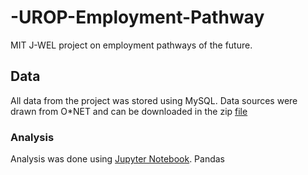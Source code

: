 # -UROP-Employment-Pathway

MIT J-WEL project on employment pathways of the future.

## Data

All data from the project was stored using MySQL. Data sources were drawn from O*NET and can be downloaded in the zip [file](https://github.com/thanhn1756/-UROP-Employment-Pathway/blob/master/db_24_3_mysql.zip.)


### Analysis

Analysis was done using [Jupyter Notebook](https://github.com/thanhn1756/-UROP-Employment-Pathway/tree/master/Python%20notebooks). Pandas 


### 


